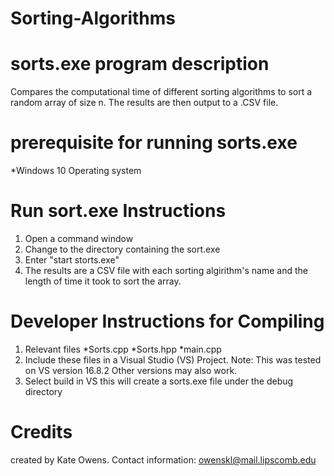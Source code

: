 # Sorting-Algorithms

# sorts.exe program description 
Compares the computational time of different sorting algorithms to sort a random array of size n.
The results are then output to a .CSV file.

# prerequisite for running sorts.exe
*Windows 10 Operating system 

# Run sort.exe Instructions 
1. Open a command window 
2. Change to the directory containing the sort.exe
3. Enter "start storts.exe"
4. The results are a CSV file with each sorting algirithm's name and the length of time it took to sort the array.

# Developer Instructions for Compiling 
1. Relevant files
*Sorts.cpp
*Sorts.hpp
*main.cpp
2. Include these files in a Visual Studio (VS) Project.
    Note: This was tested on VS version 16.8.2
    Other versions may also work.
3. Select build in VS this will create a sorts.exe file under the debug directory 

# Credits
created by Kate Owens.
Contact information: owenskl@mail.lipscomb.edu


